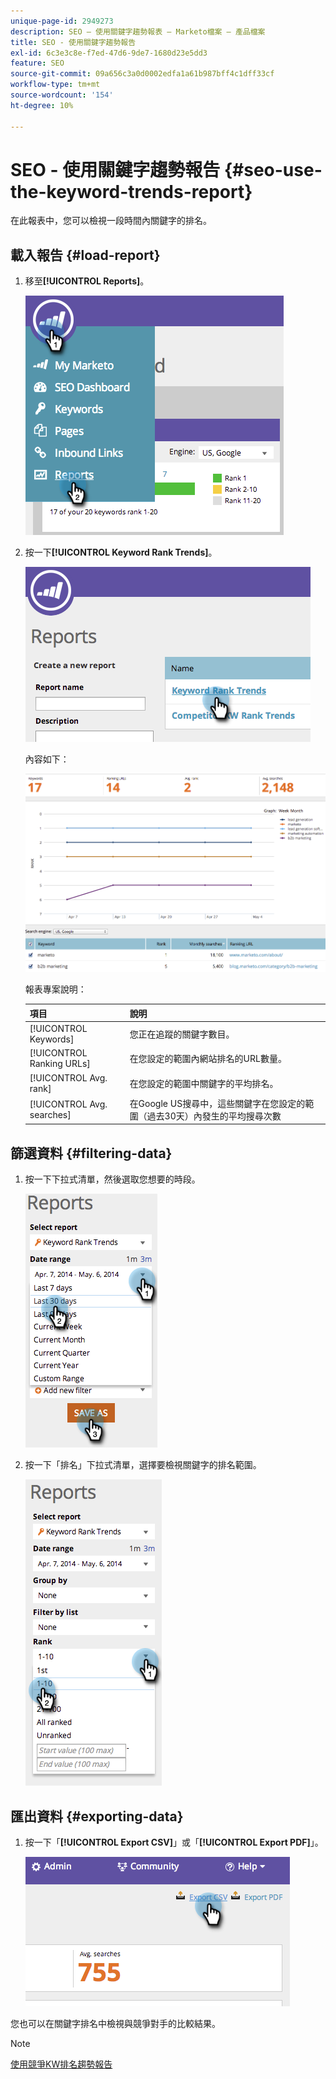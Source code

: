 ```yaml
---
unique-page-id: 2949273
description: SEO — 使用關鍵字趨勢報表 — Marketo檔案 — 產品檔案
title: SEO - 使用關鍵字趨勢報告
exl-id: 6c3e3c8e-f7ed-47d6-9de7-1680d23e5dd3
feature: SEO
source-git-commit: 09a656c3a0d0002edfa1a61b987bff4c1dff33cf
workflow-type: tm+mt
source-wordcount: '154'
ht-degree: 10%

---
```


# SEO - 使用關鍵字趨勢報告 {#seo-use-the-keyword-trends-report}

在此報表中，您可以檢視一段時間內關鍵字的排名。

## 載入報告 {#load-report}

1. 移至&#x200B;**[!UICONTROL Reports]**。

   ![](assets/image2014-9-18-14-3a12-3a18.png)

1. 按一下&#x200B;**[!UICONTROL Keyword Rank Trends]**。

   ![](assets/image2014-9-18-14-3a13-3a14.png)

   內容如下：

   ![](assets/image2014-9-18-14-3a13-3a22.png)

   報表專案說明：

   | 項目 | 說明 |
   |---|---|
   | [!UICONTROL Keywords] | 您正在追蹤的關鍵字數目。 |
   | [!UICONTROL Ranking URLs] | 在您設定的範圍內網站排名的URL數量。 |
   | [!UICONTROL Avg. rank] | 在您設定的範圍中關鍵字的平均排名。 |
   | [!UICONTROL Avg. searches] | 在Google US搜尋中，這些關鍵字在您設定的範圍（過去30天）內發生的平均搜尋次數 |

## 篩選資料 {#filtering-data}

1. 按一下下拉式清單，然後選取您想要的時段。

   ![](assets/image2014-9-18-14-3a13-3a40.png)

1. 按一下「排名」下拉式清單，選擇要檢視關鍵字的排名範圍。

   ![](assets/image2014-9-18-14-3a13-3a57.png)

## 匯出資料 {#exporting-data}

1. 按一下「**[!UICONTROL Export CSV]**」或「**[!UICONTROL Export PDF]**」。

   ![](assets/image2014-9-18-14-3a14-3a46.png)

您也可以在關鍵字排名中檢視與競爭對手的比較結果。

>[!NOTE]
>
>[使用競爭KW排名趨勢報告](/help/marketo/product-docs/additional-apps/seo/reports/seo-use-the-competitor-kw-trends-report.md)
